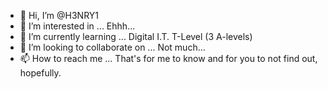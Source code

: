 - 👋 Hi, I’m @H3NRY1
- 👀 I’m interested in ... Ehhh...
- 🌱 I’m currently learning ... Digital I.T. T-Level (3 A-levels)
- 💞️ I’m looking to collaborate on ... Not much...
- 📫 How to reach me ... That's for me to know and for you to not find out, hopefully.

<!---
H3NRY1/H3NRY1 is a ✨ special ✨ repository because its `README.md` (this file) appears on your GitHub profile.
You can click the Preview link to take a look at your changes.
--->

